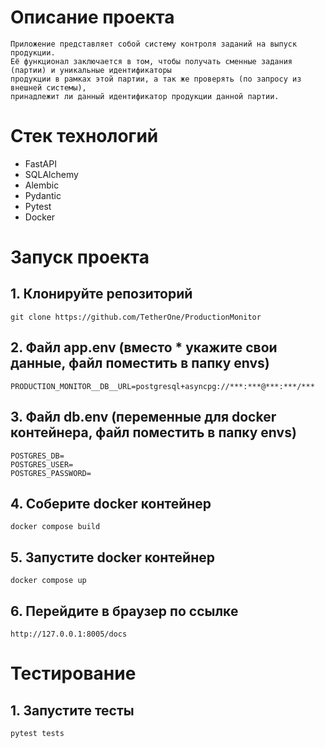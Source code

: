 # Описание проекта
```
Приложение представляет собой систему контроля заданий на выпуск продукции.
Её функционал заключается в том, чтобы получать сменные задания (партии) и уникальные идентификаторы
продукции в рамках этой партии, а так же проверять (по запросу из внешней системы),
принадлежит ли данный идентификатор продукции данной партии.
```

# Стек технологий
- FastAPI
- SQLAlchemy
- Alembic
- Pydantic
- Pytest
- Docker


# Запуск проекта

## 1. Клонируйте репозиторий
```
git clone https://github.com/TetherOne/ProductionMonitor
```

## 2. Файл app.env (вместо * укажите свои данные, файл поместить в папку envs)
```
PRODUCTION_MONITOR__DB__URL=postgresql+asyncpg://***:***@***:***/***
```

## 3. Файл db.env (переменные для docker контейнера, файл поместить в папку envs)
```
POSTGRES_DB=
POSTGRES_USER=
POSTGRES_PASSWORD=
```

## 4. Соберите docker контейнер
```
docker compose build
```


## 5. Запустите docker контейнер
```
docker compose up
```

## 6. Перейдите в браузер по ссылке
```
http://127.0.0.1:8005/docs
```

# Тестирование

## 1. Запустите тесты
```
pytest tests
```
